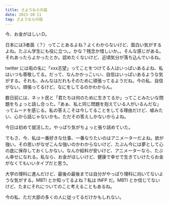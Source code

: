 ```yaml
---
title: さようならの話
date: 2023-10-11
tag: さようならの話
---
```


今、お金がほしい:D。

日本には3者面（？）ってことあるよね？よくわからないけど、面白い気がするよね。たぶん学生にも役に立つ。。かな？残念か惜しいか。。そんな感じがある。それあったらよかったとか。認めたくないけど、近頃気分が落ち込んでいるね。

twitter には垢の名に「xxx志望」ってことをつけてる人はいっぱいあるよね、私はいつも尊敬してる。だって、なんかかっこいい、自信はいっぱいあるような気がする。それも、みんなはだれもそのために頑張ってるようだね。今の私、自信がない。頑張ってるけど、なにをしてるのかわからん。

数日前には、ネット民と「君たちは何のために生きてるか」ってことみたいな問題をちょっと話し合った。「あぁ、私と同じ問題を抱えている人がいるんだな」ってムードを感じる。私の答えこそは今してることをしてる理由だけど、嘘みたい、心から話じゃないかも。ただその答えしかないからよね。

今日は初めて就活した。やっぱり気がちょっと張り詰めていた。

でもさ、今、私は一番好きな仕事、一番なりたいのはアニメーターだよね。欲が強い。その思いがなぜこんな強いのかわからないけど、たぶん今には夢として心の底に保存しておくしかない。なんか給料が安いけど、アニメーターなら、たぶん幸せになれる。私なら、お金がほしいけど、健康で幸せで生きていけたらお金がなくてもいいタイプだと思う。

大学の理科に進んだけど、最後の最後までは自分がやっぱり理科に向いてないような気がする。MBTI とか知ってるよね？私は INFP だ。MBTI とか信じてないけど、たまにそれについてのこと考えることもあるね。

今の私、ただ大部の多くの人に従ってるだけかもしれない。 

